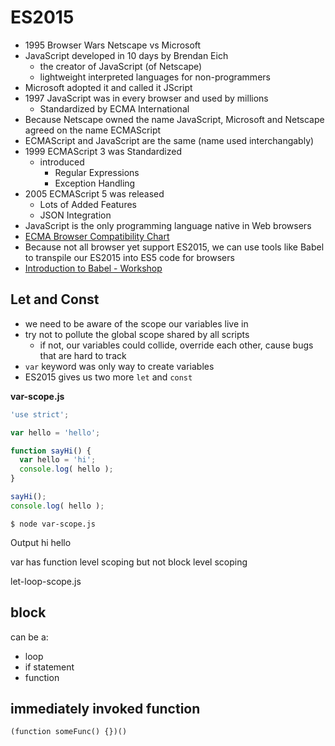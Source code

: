 # ES2015
* 1995 Browser Wars Netscape vs Microsoft
* JavaScript developed in 10 days by Brendan Eich
  + the creator of JavaScript (of Netscape)
  + lightweight interpreted languages for non-programmers
* Microsoft adopted it and called it JScript
* 1997 JavaScript was in every browser and used by millions
  + Standardized by ECMA International
* Because Netscape owned the name JavaScript, Microsoft and Netscape agreed on the name ECMAScript
* ECMAScript and JavaScript are the same (name used interchangably)
* 1999 ECMAScript 3 was Standardized
  + introduced
    - Regular Expressions
    - Exception Handling
* 2005 ECMAScript 5 was released
    - Lots of Added Features
    - JSON Integration
* JavaScript is the only programming language native in Web browsers
* [ECMA Browser Compatibility Chart](http://kangax.github.io/compat-table/es6/)
* Because not all browser yet support ES2015, we can use tools like Babel to transpile our ES2015 into ES5 code for browsers
* [Introduction to Babel - Workshop](https://teamtreehouse.com/library/introduction-to-babel)

## Let and Const
* we need to be aware of the scope our variables live in
* try not to pollute the global scope shared by all scripts
    - if not, our variables could collide, override each other, cause bugs that are hard to track
* `var` keyword was only way to create variables
* ES2015 gives us two more `let` and `const`

**var-scope.js**

```js
'use strict';

var hello = 'hello';

function sayHi() {
  var hello = 'hi';
  console.log( hello );
}

sayHi();
console.log( hello );
```

`$ node var-scope.js`

Output
hi
hello

var has function level scoping but not block level scoping

let-loop-scope.js

## block
can be a:
* loop
* if statement
* function

## immediately invoked function

`(function someFunc() {})()`
